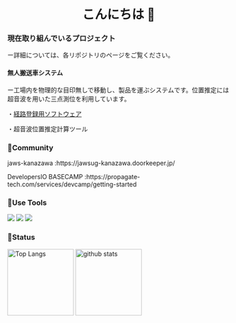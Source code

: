 <h1 align="center">こんにちは 👋</h1>


### 現在取り組んでいるプロジェクト
ー詳細については、各リポジトリのページをご覧ください。


#### 無人搬送車システム
ー工場内を物理的な目印無しで移動し、製品を運ぶシステムです。位置推定には超音波を用いた三点測位を利用しています。

 ・[経路登録用ソフトウェア](https://github.com/FujiiHirokl/AGV_system.git)
 
 ・超音波位置推定計算ツール




### <p>👫Community</p>
<p>jaws-kanazawa :https://jawsug-kanazawa.doorkeeper.jp/</p>
<p>DevelopersIO BASECAMP :https://propagate-tech.com/services/devcamp/getting-started<p/>

### <p>🌟Use Tools</p>
<img src="https://img.shields.io/badge/-Amazon%20aws-232F3E.svg?logo=amazon-aws&style=plastic"> <img src="https://img.shields.io/badge/-Python-3776AB.svg?logo=python&style=plastic"> <img src="https://img.shields.io/badge/-Google%20cloud-4285F4.svg?logo=google-cloud&style=plastic">


### <p>🌟Status</p>
<p align="left"> 
  <img alt="Top Langs" height="150px" src="https://github-readme-stats.vercel.app/api/top-langs/?username=FujiiHirokl&layout=compact&show_icons=true&theme=onedark" />
  <img alt="github stats" height="150px" src="https://github-readme-stats.vercel.app/api?username=FujiiHirokl&theme=onedark&show_icons=ture" />
</p>


